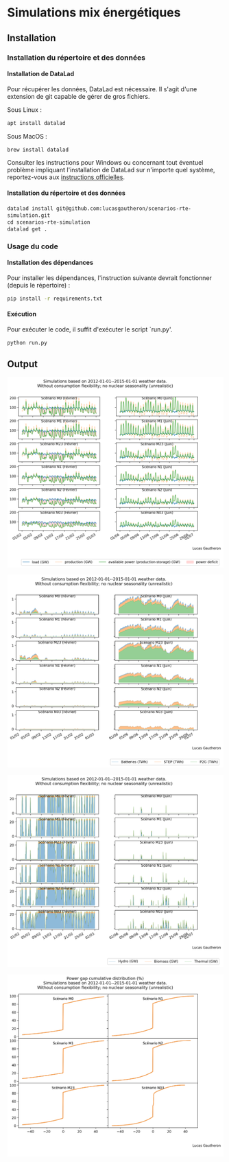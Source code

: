 # Simulations mix énergétiques

## Installation

### Installation du répertoire et des données

#### Installation de DataLad

Pour récupérer les données, DataLad est nécessaire. Il s'agit d'une extension de git capable de gérer de gros fichiers.

Sous Linux :

```bash
apt install datalad
```

Sous MacOS :

```bash
brew install datalad
```

Consulter les instructions pour Windows ou concernant tout éventuel problème impliquant l'installation de DataLad sur n'importe quel système, reportez-vous aux [instructions officielles](https://handbook.datalad.org/en/latest/intro/installation.html#install-datalad).

#### Installation du répertoire et des données

```
datalad install git@github.com:lucasgautheron/scenarios-rte-simulation.git
cd scenarios-rte-simulation
datalad get .
```

### Usage du code

#### Installation des dépendances

Pour installer les dépendances, l'instruction suivante devrait fonctionner (depuis le répertoire) :
 
```bash
pip install -r requirements.txt
```

#### Exécution

Pour exécuter le code, il suffit d'exécuter le script `run.py'.

```bash
python run.py
```

## Output

![](output/load_supply.png)

![](output/storage.png)

![](output/dispatch.png)

![](output/gap_distribution.png)